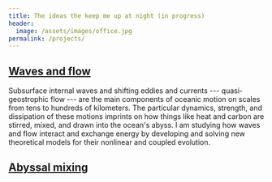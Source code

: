 ```yaml
---
title: The ideas the keep me up at night (in progress)
header:
  image: /assets/images/office.jpg
permalink: /projects/
---
```


## [Waves and flow][]

Subsurface internal waves and shifting eddies and currents --- quasi-geostrophic flow --- 
are the main components of oceanic motion on scales from tens to hundreds of kilometers.
The particular dynamics, strength, and dissipation of these motions imprints on 
how things like heat and carbon are stirred, mixed, and drawn into the ocean's abyss. 
I am studying how waves and flow interact and exchange energy 
by developing and solving new theoretical models for their nonlinear and coupled evolution.

## [Abyssal mixing][]

[Waves and flow]: https://glwagner.github.io/projects/wavesAndFlow
[Abyssal mixing]: https://glwagner.github.io/projects/abyssalMixing

